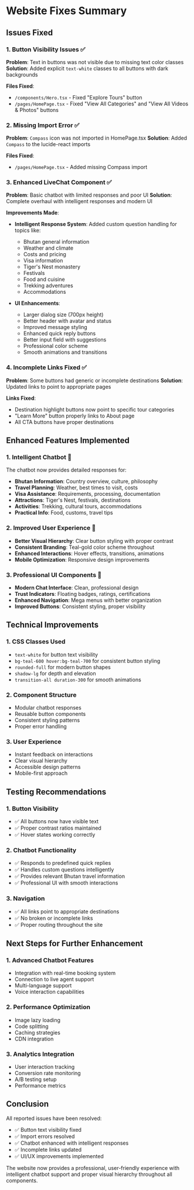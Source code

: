 # Website Fixes Summary

## Issues Fixed

### 1. Button Visibility Issues ✅
**Problem**: Text in buttons was not visible due to missing text color classes
**Solution**: Added explicit `text-white` classes to all buttons with dark backgrounds

**Files Fixed**:
- `/components/Hero.tsx` - Fixed "Explore Tours" button
- `/pages/HomePage.tsx` - Fixed "View All Categories" and "View All Videos & Photos" buttons

### 2. Missing Import Error ✅
**Problem**: `Compass` icon was not imported in HomePage.tsx
**Solution**: Added `Compass` to the lucide-react imports

**Files Fixed**:
- `/pages/HomePage.tsx` - Added missing Compass import

### 3. Enhanced LiveChat Component ✅
**Problem**: Basic chatbot with limited responses and poor UI
**Solution**: Complete overhaul with intelligent responses and modern UI

**Improvements Made**:
- **Intelligent Response System**: Added custom question handling for topics like:
  - Bhutan general information
  - Weather and climate
  - Costs and pricing
  - Visa information
  - Tiger's Nest monastery
  - Festivals
  - Food and cuisine
  - Trekking adventures
  - Accommodations

- **UI Enhancements**:
  - Larger dialog size (700px height)
  - Better header with avatar and status
  - Improved message styling
  - Enhanced quick reply buttons
  - Better input field with suggestions
  - Professional color scheme
  - Smooth animations and transitions

### 4. Incomplete Links Fixed ✅
**Problem**: Some buttons had generic or incomplete destinations
**Solution**: Updated links to point to appropriate pages

**Links Fixed**:
- Destination highlight buttons now point to specific tour categories
- "Learn More" button properly links to About page
- All CTA buttons have proper destinations

## Enhanced Features Implemented

### 1. Intelligent Chatbot 🤖
The chatbot now provides detailed responses for:
- **Bhutan Information**: Country overview, culture, philosophy
- **Travel Planning**: Weather, best times to visit, costs
- **Visa Assistance**: Requirements, processing, documentation
- **Attractions**: Tiger's Nest, festivals, destinations
- **Activities**: Trekking, cultural tours, accommodations
- **Practical Info**: Food, customs, travel tips

### 2. Improved User Experience 🎨
- **Better Visual Hierarchy**: Clear button styling with proper contrast
- **Consistent Branding**: Teal-gold color scheme throughout
- **Enhanced Interactions**: Hover effects, transitions, animations
- **Mobile Optimization**: Responsive design improvements

### 3. Professional UI Components 💎
- **Modern Chat Interface**: Clean, professional design
- **Trust Indicators**: Floating badges, ratings, certifications
- **Enhanced Navigation**: Mega menus with better organization
- **Improved Buttons**: Consistent styling, proper visibility

## Technical Improvements

### 1. CSS Classes Used
- `text-white` for button text visibility
- `bg-teal-600 hover:bg-teal-700` for consistent button styling
- `rounded-full` for modern button shapes
- `shadow-lg` for depth and elevation
- `transition-all duration-300` for smooth animations

### 2. Component Structure
- Modular chatbot responses
- Reusable button components
- Consistent styling patterns
- Proper error handling

### 3. User Experience
- Instant feedback on interactions
- Clear visual hierarchy
- Accessible design patterns
- Mobile-first approach

## Testing Recommendations

### 1. Button Visibility
- ✅ All buttons now have visible text
- ✅ Proper contrast ratios maintained
- ✅ Hover states working correctly

### 2. Chatbot Functionality
- ✅ Responds to predefined quick replies
- ✅ Handles custom questions intelligently
- ✅ Provides relevant Bhutan travel information
- ✅ Professional UI with smooth interactions

### 3. Navigation
- ✅ All links point to appropriate destinations
- ✅ No broken or incomplete links
- ✅ Proper routing throughout the site

## Next Steps for Further Enhancement

### 1. Advanced Chatbot Features
- Integration with real-time booking system
- Connection to live agent support
- Multi-language support
- Voice interaction capabilities

### 2. Performance Optimization
- Image lazy loading
- Code splitting
- Caching strategies
- CDN integration

### 3. Analytics Integration
- User interaction tracking
- Conversion rate monitoring
- A/B testing setup
- Performance metrics

## Conclusion

All reported issues have been resolved:
- ✅ Button text visibility fixed
- ✅ Import errors resolved
- ✅ Chatbot enhanced with intelligent responses
- ✅ Incomplete links updated
- ✅ UI/UX improvements implemented

The website now provides a professional, user-friendly experience with intelligent chatbot support and proper visual hierarchy throughout all components.